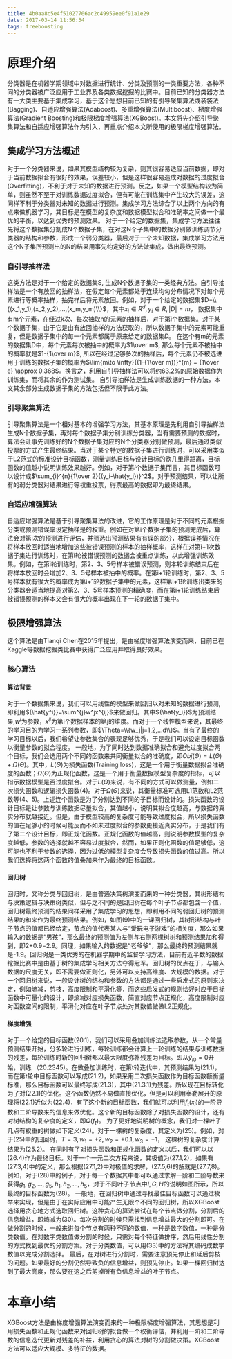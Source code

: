 ```yaml
---
title: 4b0aa8c5e4f51027706ac2c49959ee0f91a1e29
date: 2017-03-14 11:56:34
tags: treeboosting
---
```

# 原理介绍
  分类器是在机器学期领域中对数据进行统计、分类及预测的一类重要方法，各种不同的分类器被广泛应用于工业界及各类数据挖掘的比赛中。目前已知的分类器方法有一大类主要基于集成学习，基于这个思想目前已知的有引导聚集算法或装袋法(Bagging)、自适应增强算法(Adaboost)、多重增强算法(Multiboost)、梯度增强算法(Gradient Boosting)和极限梯度增强算法(XGBoost)。本文将先介绍引导聚集算法和自适应增强算法作为引入，再重点介绍本文所使用的极限梯度增强算法。
## 集成学习方法概述
对于一个分类器来说，如果其模型结构较为复杂，则其很容易适应当前数据，即对于当前数据拟合有很好的效果，误差较小，但是这样很容易造成对数据的过度拟合(Overfitting)，不利于对于未知的数据进行预测。反之，如果一个模型结构较为简单，则虽然不至于对训练数据过度拟合，但有可能在训练集中产生较大的误差，这同样不利于分类器对未知的数据进行预测。集成学习方法综合了以上两个方向的有点来做机器学习，其目标是在模型的复杂度和数据模型拟合和准确率之间做一个最优的平衡，以达到优秀的预测效果。
对于一个给定的数据集，集成学习方法往往先将这个数据集分割成N个数据子集，在对这N个子集中的数据分别做训练调节分类器的结构和参数，形成一个弱分类器，最后对于一个未知数据，集成学习方法用这个N子集所预测出的N的结果用事先约定好的方法做集成，做出最终预测。
<!-- more -->
### 自引导抽样法
这类方法是对于一个给定的数据集S, 生成N个数据子集的一类经典方法。自引导抽样法是一个有放回的抽样法，在假定每个元素都处于连续均匀分布情况下对每个元素进行等概率抽样，抽完样后将元素放回。例如，对于一个给定的数据集$D=\\{(x_1,y_1),(x_2,y_2),...,(x_m,y_m)\\}$，其中$x_i\in{R^{d}}, y_i\in{R}, |D|=m$， 数据集中有m个元素，在经过k次、每次抽取n的元素的抽样后，对于第i个数据集。对于某个数据子集，由于它是由有放回抽样的方法获取的，所以数据子集中的元素可能重复，但是数据子集中的每一个元素都属于原来给定的数据集$D$。
在这个有m的元素的数据集D中，每个元素每次被抽中的概率为$1\over m$, 那么每个元素不被抽中的概率就是$1-{1\over m}$, 所以在经过足够多次的抽样后，每个元素仍不被选进用于训练的数据子集的概率为$\lim{m\to \infty}{(1-{1\over m})}^{m} = {1\over e} \approx 0.368$。换言之，利用自引导抽样法可以将约$63.2\%$的原始数据作为训练集，而将其余的作为测试集。
自引导抽样法是生成训练数据的一种方法，本文其余部分生成数据子集的方法包括但不限于此方法。
### 引导聚集算法
引导聚集算法是一个相对基本的增强学习方法，其基本原理是先利用自引导抽样法生成N个数据子集，再对每个数据子集分别训练分类器，当有需要预测的数据时，算法会让事先训练好的N个数据子集对应的N个分类器分别做预测，最后通过类似投票的方式产生最终结果。当对于某个特定的数据子集进行训练时，可以采用类似于L2范式的标准设计目标函数，测量训练目标与设计目标的欧几里得距离，目标函数的值越小说明训练效果越好。例如，对于第$i$个数据子集而言，其目标函数可以设计成$\sum_{i}^{n}{1\over 2}{(y_i-\hat{y_i})}^2$。对于预测结果，可以让所有的弱分类器对结果进行等权重投票，得票最高的数据即为最终结果。
### 自适应增强算法
自适应增强算法是基于引导聚集算法的改进，它的工作原理是对于不同的元素根据分类或预测错误率设定抽样是的权重。例如在对第i个数据子集的预测完成后，算法会对第i次的预测进行评估，并筛选出预测结果有有误的部分，根据误差情况在将样本放回时适当地增加这些被错误预测的样本的抽样概率，这样在对第i+1次数据子集进行训练时，在第i轮被错误预测的数据会被重点训练，以此增强训练效果。例如，在第i轮训练时，第2、3、5号样本被错误预测，则本轮训练结束后在将样本放回时会增加2、3、5号样本被抽中的概率。在第i+1轮训练时，第2、3、5号样本就有很大的概率成为第i+1轮数据子集中的元素，这样第i+1轮训练出类来的分类器会适当地提高对第2、3、5号样本预测的精确度，而在第i+1轮训练结束后被错误预测的样本又会有很大的概率出现在下一轮的数据子集中。
## 极限增强算法
这个算法是由Tianqi Chen在2015年提出，是由梯度增强算法演变而来，目前已在Kaggle等数据挖掘类比赛中获得广泛应用并取得良好效果。
### 核心算法
#### 算法背景
对于一个数据集来说，我们可以用线性的模型来做回归以对未知的数据进行预测,即利用${\hat{y^i}}=\sum^{j}w^jx^{ij}$来做回归。其中${\hat{y_i}}$为预测结果,${w^j}$为参数，${x^{ij}}$为第i个数据样本的第j的维度。而对于一个线性模型来说，其最终的学习目的为学习一系列参数，即$\Theta=\\{w_j|j=1,2,...d\\}$。当有了最终的学习目标以后，我们希望让参数集合的表现足够优秀，于是我们可以设定目标函数以衡量参数的拟合程度。
一般地，为了同时达到数据准确拟合和避免过度拟合两个目标，我们会选用两个不同的函数来共同衡量拟合的准确度，即$Obj(\Theta)=L(\Theta)+\Omega(\Theta)$。其中，$L(\Theta)$为损失函数(Training loss)，这是一个用于衡量数据拟合准确度的函数；$\Omega(\Theta)$为正规化函数，这是一个用于衡量数据模型复杂度的指标，可以指示数据模型是否过度拟合。对于$L(\Theta)$来说，有不同的方式可以做测量，例如二次损失函数和逻辑损失函数(4)。对于$\Omega(\Theta)$来说，其衡量标准可选用L1范数和L2范数等(4、5)。上述连个函数是为了分别达到不同的子目标而设计的。损失函数的设计目标是让参数与训练数据尽量拟合，其值越小，说明其拟合度越高，与数据的真实分布就越接近。但是，由于模型较高的复杂度可能导致过度拟合，所以损失函数的值在足够小的时候可能反而不如未过度拟合的参数更接近真实分布，于是我们有了第二个设计目标，即正规化函数。正规化函数的值越高，则说明参数模型的复杂度越低，参数的选择就越不容易过度拟合，然而，如果正则化函数的值足够低，这可能也不利于参数的选择，因为过低的模型复杂度会导致损失函数的值过高。所以我们选择将这两个函数的值叠加来作为最终的目标函数。
#### 回归树
回归时，又称分类与回归树，是由普通决策树演变而来的一种分类器，其树形结构与决策逻辑与决策树类似，但与之不同的是回归树在每个叶子节点都包含一个值，回归树最终预测的结果同样采用了集成学习的思想，即利用不同的弱回归树的预测结果的和来作为最终预测结果。例如，如图(9)中的一课回归树，其树形结构与叶子节点的值都已经给定，节点的值代表某人与“爱玩电子游戏”的相关度，那么如果输入的数据是“男孩”，那么最终的预测值为左侧与右侧两棵树树和预测结果加和得到，即2+0.9=2.9。同理，如果输入的数据是“老爷爷”，那么最终的预测结果就是-1.9。回归树是一类优秀的在机器学期中的监督学习方法，目前有近半数的数据挖掘比赛中是由基于树的集成学习相关方法夺得冠军。回归树的优点在于，与输入数据的尺度无关，即不需要做正则化，另外可以支持高维度、大规模的数据。对于一个回归树来说，一般设计树的结构和参数的方法都是通过一些启发式的原则来决定，例如熵减，剪枝，高度限制和平滑化等，而这些启发式的规则恰好对应于目标函数中可量化的设计，即熵减对应损失函数，简直对应节点正规化，高度限制对应对函数空间的限制，平滑化对应在叶子节点处对其数值做做L2正规化。
#### 梯度增强
对于一个给定的目标函数(20.1)，我们可以采用叠加训练法选取参数，从一个常量预测结果开始，分多轮进行训练，每轮训练都会计算上一轮训练的结果与训练数据的残差，每轮训练时新的回归树都以最大限度弥补残差为目标。即从${\hat{y}_{i0}=0}$开始，训练
（20.2345)。在做叠加训练时，在第t轮迭代中，其预测结果为(21.1)，而在第t轮中目标函数可以写成(21.2)，如果采用二次损失函数作为目标函数额衡量标准，那么目标函数可以最终写成(21.3)，其中(21.3.1)为残差。所以现在目标转化为了对(22.1)的优化。这个函数仍然不易做直接优化，但是可以利用泰勒展开的原理将(22.1)近似为(22.4)，有了这个新的目标函数，我们就可以利用$f_t(x_i)$的一阶导数和二阶导数来的信息来做优化。这个新的目标函数除了对损失函数的设计，还有对树结构的复杂度的定义，即$\Omega(f_t)$。
为了更好地说明树的概念，我们对一棵叶子几点有权重的树做如下定义(24)。对于一棵树的复杂度，其定义为(25)。例如，对于(25)中的归回树，$T=3, w_1=+2, w_2=+0.1, w_3=-1$， 这棵树的复杂度计算结果为(25.2)。
在同时有了对损失函数和正规化函数的定义以后，我们可以以(26.4)作为最终目标。对于一个一元二次方程来说，其极值为(27.1,2)，如果有(27.3,4)中的定义，那么根据(27.1,2)中对极值的求解，(27.5,6)的解就是(27.7,8)。例如，对于(28)中的例子，对于每一个数据其中都可以通过求解一阶和二阶导数来获得$g_1, g_2, ..., g_5, h_1, h_2, ..., h_5$，对于不同叶子节点中$I, G, H$的说明如图所示，所以最终的目标函数为(28)。
一般地，在回归树中通过寻找最佳目标函数可以通过枚举来实现，但是由于在实际应用中可能产生无限个不同的回归树，所以XGBoost选择用贪心地方式选取回归树。这种贪心的算法尝试在每个节点做分割，分割后的信息增益，即熵减为(30)。每次分割的时候只需找到信息增益最大的分割即可。在做分割的时候，一般来讲每个节点有两种不同的数值，一种是数字数值，一种是分类数值。在对数字类数值做分割的时候，只需对每个特征做排序，然后用线性分割的方式找到最优的分割方案。对于分类数值，可以用(33)中的方法将其编码成数字数值以完成分割选择。
最后，在对树进行分割时，需要注意预先停止和延后剪枝的问题。如果最好的分割仍然导致负的信息增益，则预先停止。如果一棵回归树达到了最大高度，那么要在这之后剪掉所有负信息增益的叶子节点。

# 本章小结
XGBoost方法是由梯度增强算法演变而来的一种极限梯度增强算法，其思想是利用损失函数和正规化函数来对回归树的拟合做一个权衡评估，并利用一阶和二阶导数的信息迭代更新对残差的补益，利用贪心的算法对树的分割做决策。XGBoost方法可以适应大规模、多特征的数据。

